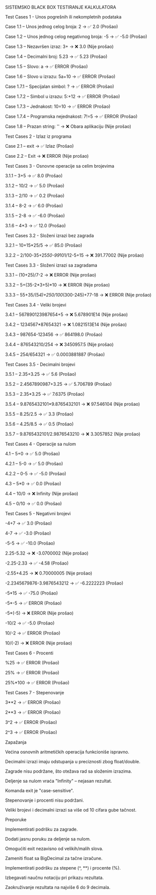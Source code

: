 SISTEMSKO BLACK BOX TESTIRANJE KALKULATORA

Test Cases 1 - Unos pogrešnih ili nekompletnih podataka

Case 1.1 – Unos jednog celog broja: 2 → ✅ 2.0 (Prošao)

Case 1.2 – Unos jednog celog negativnog broja: -5 → ✅ -5.0 (Prošao)

Case 1.3 – Nezavršen izraz: 3+ → ❌ 3.0 (Nije prošao)

Case 1.4 – Decimalni broj: 5.23 → ✅ 5.23 (Prošao)

Case 1.5 – Slovo: a → ✅ ERROR (Prošao)

Case 1.6 – Slovo u izrazu: 5a+10 → ✅ ERROR (Prošao)

Case 1.7.1 – Specijalan simbol: ? → ✅ ERROR (Prošao)

Case 1.7.2 – Simbol u izrazu: 5:+12 → ✅ ERROR (Prošao)

Case 1.7.3 – Jednakost: 10=10 → ✅ ERROR (Prošao)

Case 1.7.4 – Programska nejednakost: 7!=5 → ✅ ERROR (Prošao)

Case 1.8 – Prazan string: '' → ❌ Obara aplikaciju (Nije prošao)

Test Cases 2 - Izlaz iz programa

Case 2.1 – exit → ✅ Izlaz (Prošao)

Case 2.2 – Exit → ❌ ERROR (Nije prošao)

Test Cases 3 - Osnovne operacije sa celim brojevima

3.1.1 – 3+5 → ✅ 8.0 (Prošao)

3.1.2 – 10/2 → ✅ 5.0 (Prošao)

3.1.3 – 2/10 → ✅ 0.2 (Prošao)

3.1.4 – 8-2 → ✅ 6.0 (Prošao)

3.1.5 – 2-8 → ✅ -6.0 (Prošao)

3.1.6 – 4*3 → ✅ 12.0 (Prošao)

Test Cases 3.2 - Složeni izrazi bez zagrada

3.2.1 – 10+15*25/5 → ✅ 85.0 (Prošao)

3.2.2 – 2/100-35+25*50-99*101/12-5+15 → ❌ 391.77002 (Nije prošao)

Test Cases 3.3 - Složeni izrazi sa zagradama

3.3.1 – (10+25)/7-2 → ❌ ERROR (Nije prošao)

3.3.2 – 5+(35-2*3+5)*10 → ❌ ERROR (Nije prošao)

3.3.3 – 55+35/(5*4)+250/100*(300-245)+77-18 → ❌ ERROR (Nije prošao)

Test Cases 3.4 - Veliki brojevi

3.4.1 – 567890123987654+5 → ❌ 5.678901E14 (Nije prošao)

3.4.2 – 1234567*87654321 → ❌ 1.0821513E14 (Nije prošao)

3.4.3 – 987654-123456 → ✅ 864198.0 (Prošao)

3.4.4 – 876543210/254 → ❌ 3450957.5 (Nije prošao)

3.4.5 – 254/654321 → ✅ 0.0003881887 (Prošao)

Test Cases 3.5 - Decimalni brojevi

3.5.1 – 2.35+3.25 → ✅ 5.6 (Prošao)

3.5.2 – 2.4567890987+3.25 → ✅ 5.706789 (Prošao)

3.5.3 – 2.35*3.25 → ✅ 7.6375 (Prošao)

3.5.4 – 9.8765432101*9.8765432101 → ❌ 97.546104 (Nije prošao)

3.5.5 – 8.25/2.5 → ✅ 3.3 (Prošao)

3.5.6 – 4.25/8.5 → ✅ 0.5 (Prošao)

3.5.7 – 9.8765432101/2.9876543210 → ❌ 3.3057852 (Nije prošao)

Test Cases 4 - Operacije sa nulom

4.1 – 5+0 → ✅ 5.0 (Prošao)

4.2.1 – 5-0 → ✅ 5.0 (Prošao)

4.2.2 – 0-5 → ✅ -5.0 (Prošao)

4.3 – 5*0 → ✅ 0.0 (Prošao)

4.4 – 10/0 → ❌ Infinity (Nije prošao)

4.5 – 0/10 → ✅ 0.0 (Prošao)

Test Cases 5 - Negativni brojevi

-4+7 → ✅ 3.0 (Prošao)

4-7 → ✅ -3.0 (Prošao)

-5-5 → ✅ -10.0 (Prošao)

2.25-5.32 → ❌ -3.0700002 (Nije prošao)

-2.25-2.33 → ✅ -4.58 (Prošao)

-2.55+4.25 → ❌ 0.70000005 (Nije prošao)

-2.2345679876-3.9876543212 → ✅ -6.2222223 (Prošao)

-5*15 → ✅ -75.0 (Prošao)

-5*-5 → ✅ ERROR (Prošao)

-5*(-5) → ❌ ERROR (Nije prošao)

-10/2 → ✅ -5.0 (Prošao)

10/-2 → ✅ ERROR (Prošao)

10/(-2) → ❌ ERROR (Nije prošao)

Test Cases 6 - Procenti

%25 → ✅ ERROR (Prošao)

25% → ✅ ERROR (Prošao)

25%*100 → ✅ ERROR (Prošao)

Test Cases 7 - Stepenovanje

3**2 → ✅ ERROR (Prošao)

2**3 → ✅ ERROR (Prošao)

3^2 → ✅ ERROR (Prošao)

2^3 → ✅ ERROR (Prošao)

Zapažanja

Većina osnovnih aritmetičkih operacija funkcioniše ispravno.

Decimalni izrazi imaju odstupanja u preciznosti zbog float/double.

Zagrade nisu podržane, što otežava rad sa složenim izrazima.

Deljenje sa nulom vraća "Infinity" – nejasan rezultat.

Komanda exit je "case-sensitive".

Stepenovanje i procenti nisu podržani.

Veliki brojevi i decimalni izrazi sa više od 10 cifara gube tačnost.

Preporuke

Implementirati podršku za zagrade.

Dodati jasnu poruku za deljenje sa nulom.

Omogućiti exit nezavisno od velikih/malih slova.

Zameniti float sa BigDecimal za tačne izračune.

Implementirati podršku za stepene (^, **) i procente (%).

Izbegavati naučnu notaciju pri prikazu rezultata.

Zaokruživanje rezultata na najviše 6 do 9 decimala. 